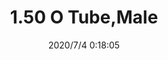﻿---
layout: post 
title: 1.50 O Tube,Male
tags: FA
categories: wire-cable
overview: 1.50 O Tube,Male
part_number: FA-W150-25U1822B0
thumb_img: static/202007/427-thumb-20200704081913.jpg
small_img: static/202007/427-20200704081913.jpg
date: 2020/7/4 0:18:05
---



